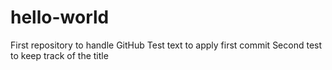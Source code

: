 # hello-world
First repository to handle GitHub
Test text to apply first commit 
Second test to keep track of the title
